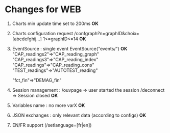 # Changes for WEB
1. Charts min update time set to 200ms **OK**
2. Charts configuration request /confgraph?n=graphID&choix=[abcdefghij...] 1<=graphID<=14 **OK**
3. EventSource : single event EventSource("events/")  **OK**
   "CAP_readings2"=>"CAP_reading_graph"
   "CAP_readings3"=>"CAP_reading_index"
   "CAP_readings"=>"CAP_reading_cons"
   "TEST_readings"=>"AUTOTEST_reading"
   
   "fct_fin"=>"DEMAG_fin"

4. Session management : /ouvpage => user started the session /deconnect => Session closed **OK**
5. Variables name : no more varX **OK**
6. JSON exchanges : only relevant data (according to configs) **OK**
7. EN/FR support (/setlanguage=[fr|en])